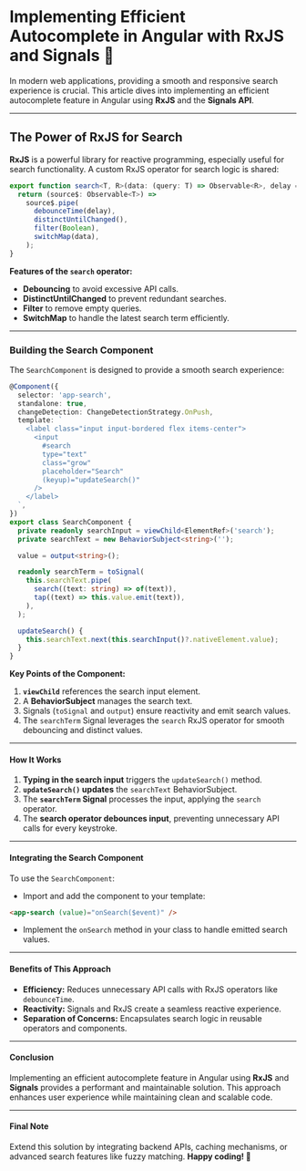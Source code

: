 # Implementing Efficient Autocomplete in Angular with RxJS and Signals 🚀

In modern web applications, providing a smooth and responsive search experience is crucial. This article dives into implementing an efficient autocomplete feature in Angular using **RxJS** and the **Signals API**.

---

## The Power of RxJS for Search

**RxJS** is a powerful library for reactive programming, especially useful for search functionality. A custom RxJS operator for search logic is shared:

```typescript
export function search<T, R>(data: (query: T) => Observable<R>, delay = 500) {
  return (source$: Observable<T>) =>
    source$.pipe(
      debounceTime(delay),
      distinctUntilChanged(),
      filter(Boolean),
      switchMap(data),
    );
}
```

**Features of the `search` operator:**

- **Debouncing** to avoid excessive API calls.
- **DistinctUntilChanged** to prevent redundant searches.
- **Filter** to remove empty queries.
- **SwitchMap** to handle the latest search term efficiently.

---

### Building the Search Component

The `SearchComponent` is designed to provide a smooth search experience:

```typescript
@Component({
  selector: 'app-search',
  standalone: true,
  changeDetection: ChangeDetectionStrategy.OnPush,
  template: `
    <label class="input input-bordered flex items-center">
      <input
        #search
        type="text"
        class="grow"
        placeholder="Search"
        (keyup)="updateSearch()"
      />
    </label>
  `,
})
export class SearchComponent {
  private readonly searchInput = viewChild<ElementRef>('search');
  private searchText = new BehaviorSubject<string>('');

  value = output<string>();

  readonly searchTerm = toSignal(
    this.searchText.pipe(
      search((text: string) => of(text)),
      tap((text) => this.value.emit(text)),
    ),
  );

  updateSearch() {
    this.searchText.next(this.searchInput()?.nativeElement.value);
  }
}
```

**Key Points of the Component:**

1. **`viewChild`** references the search input element.
2. A **BehaviorSubject** manages the search text.
3. Signals (`toSignal` and `output`) ensure reactivity and emit search values.
4. The `searchTerm` Signal leverages the `search` RxJS operator for smooth debouncing and distinct values.

---

#### How It Works

1. **Typing in the search input** triggers the `updateSearch()` method.
2. **`updateSearch()` updates** the `searchText` BehaviorSubject.
3. The **`searchTerm` Signal** processes the input, applying the `search` operator.
4. The **search operator debounces input**, preventing unnecessary API calls for every keystroke.

---

#### Integrating the Search Component

To use the `SearchComponent`:

- Import and add the component to your template:

```html
<app-search (value)="onSearch($event)" />
```

- Implement the `onSearch` method in your class to handle emitted search values.

---

#### Benefits of This Approach

- **Efficiency:** Reduces unnecessary API calls with RxJS operators like `debounceTime`.
- **Reactivity:** Signals and RxJS create a seamless reactive experience.
- **Separation of Concerns:** Encapsulates search logic in reusable operators and components.

---

#### Conclusion

Implementing an efficient autocomplete feature in Angular using **RxJS** and **Signals** provides a performant and maintainable solution. This approach enhances user experience while maintaining clean and scalable code.

---

#### Final Note

Extend this solution by integrating backend APIs, caching mechanisms, or advanced search features like fuzzy matching. **Happy coding! 🚀**
